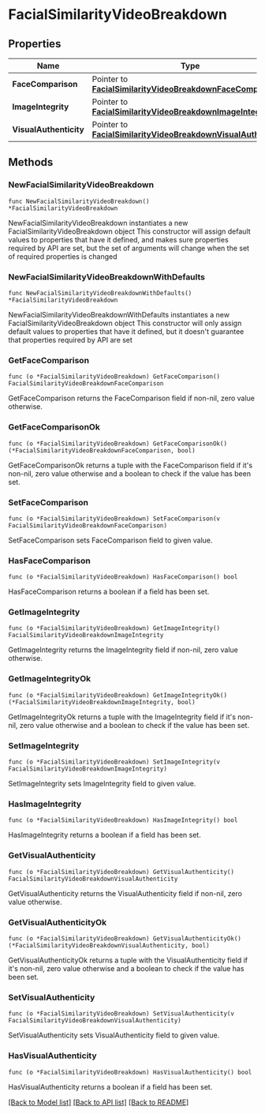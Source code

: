# FacialSimilarityVideoBreakdown

## Properties

Name | Type | Description | Notes
------------ | ------------- | ------------- | -------------
**FaceComparison** | Pointer to [**FacialSimilarityVideoBreakdownFaceComparison**](FacialSimilarityVideoBreakdownFaceComparison.md) |  | [optional] 
**ImageIntegrity** | Pointer to [**FacialSimilarityVideoBreakdownImageIntegrity**](FacialSimilarityVideoBreakdownImageIntegrity.md) |  | [optional] 
**VisualAuthenticity** | Pointer to [**FacialSimilarityVideoBreakdownVisualAuthenticity**](FacialSimilarityVideoBreakdownVisualAuthenticity.md) |  | [optional] 

## Methods

### NewFacialSimilarityVideoBreakdown

`func NewFacialSimilarityVideoBreakdown() *FacialSimilarityVideoBreakdown`

NewFacialSimilarityVideoBreakdown instantiates a new FacialSimilarityVideoBreakdown object
This constructor will assign default values to properties that have it defined,
and makes sure properties required by API are set, but the set of arguments
will change when the set of required properties is changed

### NewFacialSimilarityVideoBreakdownWithDefaults

`func NewFacialSimilarityVideoBreakdownWithDefaults() *FacialSimilarityVideoBreakdown`

NewFacialSimilarityVideoBreakdownWithDefaults instantiates a new FacialSimilarityVideoBreakdown object
This constructor will only assign default values to properties that have it defined,
but it doesn't guarantee that properties required by API are set

### GetFaceComparison

`func (o *FacialSimilarityVideoBreakdown) GetFaceComparison() FacialSimilarityVideoBreakdownFaceComparison`

GetFaceComparison returns the FaceComparison field if non-nil, zero value otherwise.

### GetFaceComparisonOk

`func (o *FacialSimilarityVideoBreakdown) GetFaceComparisonOk() (*FacialSimilarityVideoBreakdownFaceComparison, bool)`

GetFaceComparisonOk returns a tuple with the FaceComparison field if it's non-nil, zero value otherwise
and a boolean to check if the value has been set.

### SetFaceComparison

`func (o *FacialSimilarityVideoBreakdown) SetFaceComparison(v FacialSimilarityVideoBreakdownFaceComparison)`

SetFaceComparison sets FaceComparison field to given value.

### HasFaceComparison

`func (o *FacialSimilarityVideoBreakdown) HasFaceComparison() bool`

HasFaceComparison returns a boolean if a field has been set.

### GetImageIntegrity

`func (o *FacialSimilarityVideoBreakdown) GetImageIntegrity() FacialSimilarityVideoBreakdownImageIntegrity`

GetImageIntegrity returns the ImageIntegrity field if non-nil, zero value otherwise.

### GetImageIntegrityOk

`func (o *FacialSimilarityVideoBreakdown) GetImageIntegrityOk() (*FacialSimilarityVideoBreakdownImageIntegrity, bool)`

GetImageIntegrityOk returns a tuple with the ImageIntegrity field if it's non-nil, zero value otherwise
and a boolean to check if the value has been set.

### SetImageIntegrity

`func (o *FacialSimilarityVideoBreakdown) SetImageIntegrity(v FacialSimilarityVideoBreakdownImageIntegrity)`

SetImageIntegrity sets ImageIntegrity field to given value.

### HasImageIntegrity

`func (o *FacialSimilarityVideoBreakdown) HasImageIntegrity() bool`

HasImageIntegrity returns a boolean if a field has been set.

### GetVisualAuthenticity

`func (o *FacialSimilarityVideoBreakdown) GetVisualAuthenticity() FacialSimilarityVideoBreakdownVisualAuthenticity`

GetVisualAuthenticity returns the VisualAuthenticity field if non-nil, zero value otherwise.

### GetVisualAuthenticityOk

`func (o *FacialSimilarityVideoBreakdown) GetVisualAuthenticityOk() (*FacialSimilarityVideoBreakdownVisualAuthenticity, bool)`

GetVisualAuthenticityOk returns a tuple with the VisualAuthenticity field if it's non-nil, zero value otherwise
and a boolean to check if the value has been set.

### SetVisualAuthenticity

`func (o *FacialSimilarityVideoBreakdown) SetVisualAuthenticity(v FacialSimilarityVideoBreakdownVisualAuthenticity)`

SetVisualAuthenticity sets VisualAuthenticity field to given value.

### HasVisualAuthenticity

`func (o *FacialSimilarityVideoBreakdown) HasVisualAuthenticity() bool`

HasVisualAuthenticity returns a boolean if a field has been set.


[[Back to Model list]](../README.md#documentation-for-models) [[Back to API list]](../README.md#documentation-for-api-endpoints) [[Back to README]](../README.md)


